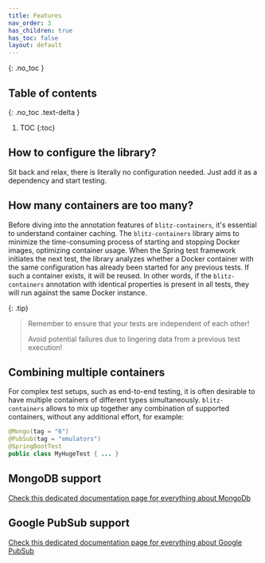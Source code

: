 ```yaml
---
title: Features
nav_order: 3
has_children: true
has_toc: false
layout: default
---
```

{: .no_toc }

## Table of contents
{: .no_toc .text-delta }

1. TOC
{:toc}

## How to configure the library?
Sit back and relax, there is literally no configuration needed. Just add it as a dependency and start testing.

## How many containers are too many?
Before diving into the annotation features of `blitz-containers`, it's essential to understand container caching. 
The `blitz-containers` library aims to minimize the time-consuming process of starting and stopping Docker images, optimizing container usage.
When the Spring test framework initiates the next test, the library analyzes whether a Docker container with the same configuration has already been started for any previous tests. 
If such a container exists, it will be reused. 
In other words, if the `blitz-containers` annotation with identical properties is present in all tests, they will run against the same Docker instance.

{: .tip}
> Remember to ensure that your tests are independent of each other!
> 
> Avoid potential failures due to lingering data from a previous test execution! 

## Combining multiple containers

For complex test setups, such as end-to-end testing, it is often desirable to have multiple containers of different types simultaneously.
`blitz-containers` allows to mix up together any combination of supported containers, without any additional effort, for example:
```java
@Mongo(tag = "6")
@PubSub(tag = "emulators")
@SpringBootTest
public class MyHugeTest { ... }
```

## MongoDB support
[Check this dedicated documentation page for everything about MongoDb](../mongodb)
## Google PubSub support
[Check this dedicated documentation page for everything about Google PubSub](../pubsub)
